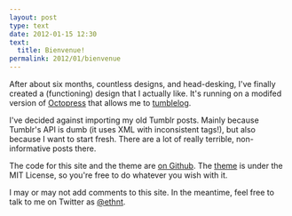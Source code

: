 ```yaml
---
layout: post
type: text
date: 2012-01-15 12:30
text: 
  title: Bienvenue!
permalink: 2012/01/bienvenue
---
```


After about six months, countless designs, and head-desking, I've finally created a (functioning) design that I actually like. It's running on a modifed version of [Octopress](http://octopress.org/) that allows me to [tumblelog](http://kottke.org/05/10/tumblelogs).

I've decided against importing my old Tumblr posts. Mainly because Tumblr's API is dumb (it uses XML with inconsistent tags!), but also because I want to start fresh. There are a lot of really terrible, non-informative posts there.

The code for this site and the theme are [on Github](http://github.com/eturk/ethan). The [theme](https://github.com/eturk/ethan/tree/master/.themes/ethan) is under the MIT License, so you're free to do whatever you wish with it.

I may or may not add comments to this site. In the meantime, feel free to talk to me on Twitter as [@ethnt](http://twitter.com/ethnt).
